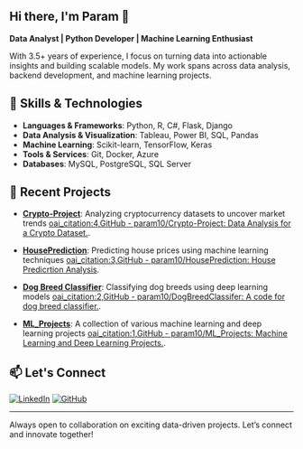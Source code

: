 ## Hi there, I'm Param 👋

**Data Analyst | Python Developer | Machine Learning Enthusiast**

With 3.5+ years of experience, I focus on turning data into actionable insights and building scalable models. My work spans across data analysis, backend development, and machine learning projects.

## 🔧 Skills & Technologies

- **Languages & Frameworks**: Python, R, C#, Flask, Django
- **Data Analysis & Visualization**: Tableau, Power BI, SQL, Pandas
- **Machine Learning**: Scikit-learn, TensorFlow, Keras
- **Tools & Services**: Git, Docker, Azure
- **Databases**: MySQL, PostgreSQL, SQL Server

## 🚀 Recent Projects

- **[Crypto-Project](https://github.com/param10/Crypto-Project)**: Analyzing cryptocurrency datasets to uncover market trends [oai_citation:4,GitHub - param10/Crypto-Project: Data Analysis for a Crypto Dataset.](https://github.com/param10/Crypto-Project).
  
- **[HousePrediction](https://github.com/param10/HousePrediction)**: Predicting house prices using machine learning techniques [oai_citation:3,GitHub - param10/HousePrediction: House Predicrtion Analysis](https://github.com/param10/HousePrediction).

- **[Dog Breed Classifier](https://github.com/param10/DogBreedClassifer)**: Classifying dog breeds using deep learning models [oai_citation:2,GitHub - param10/DogBreedClassifer: A code for dog breed classifier.](https://github.com/param10/DogBreedClassifer).

- **[ML_Projects](https://github.com/param10/ML_Projects)**: A collection of various machine learning and deep learning projects [oai_citation:1,GitHub - param10/ML_Projects: Machine Learning and Deep Learning Projects.](https://github.com/param10/ML_Projects).

## 📫 Let's Connect

[![LinkedIn](https://img.shields.io/badge/LinkedIn-Profile-blue?logo=linkedin&style=social)](https://www.linkedin.com/in/param-jaswal) 
[![GitHub](https://img.shields.io/badge/GitHub-Profile-black?logo=github&style=social)](https://github.com/param10)

---

Always open to collaboration on exciting data-driven projects. Let’s connect and innovate together!
